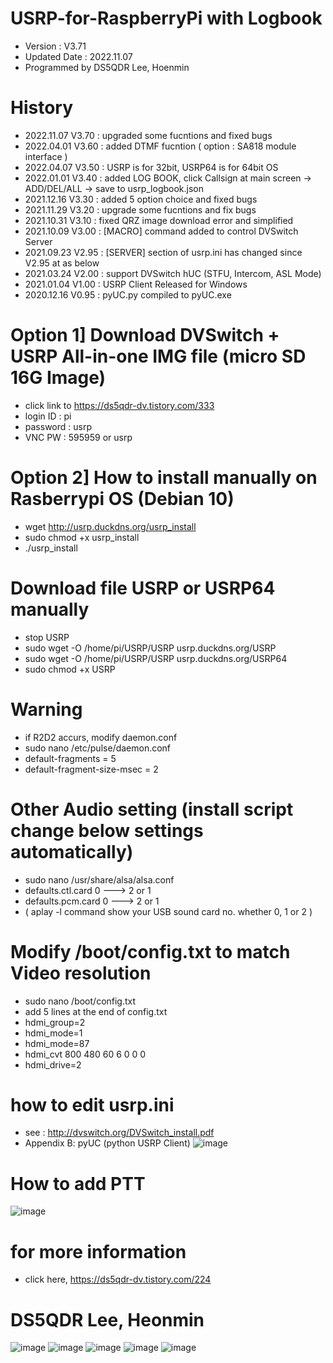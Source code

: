 # USRP-for-RaspberryPi with Logbook
- Version : V3.71
- Updated Date : 2022.11.07
- Programmed by DS5QDR Lee, Hoenmin


# History
- 2022.11.07 V3.70 : upgraded some fucntions and fixed bugs
- 2022.04.01 V3.60 : added DTMF fucntion ( option : SA818 module interface )
- 2022.04.07 V3.50 : USRP is for 32bit, USRP64 is for 64bit OS
- 2022.01.01 V3.40 : added LOG BOOK, click Callsign at main screen -> ADD/DEL/ALL -> save to usrp_logbook.json
- 2021.12.16 V3.30 : added 5 option choice and fixed bugs
- 2021.11.29 V3.20 : upgrade some fucntions and fix bugs
- 2021.10.31 V3.10 : fixed QRZ image download error and simplified
- 2021.10.09 V3.00 : [MACRO] command added to control DVSwitch Server
- 2021.09.23 V2.95 : [SERVER] section of usrp.ini has changed since V2.95 at as below
- 2021.03.24 V2.00 : support DVSwitch hUC (STFU, Intercom, ASL Mode) 
- 2021.01.04 V1.00 : USRP Client Released for Windows
- 2020.12.16 V0.95 : pyUC.py compiled to pyUC.exe


# Option 1] Download DVSwitch + USRP All-in-one IMG file (micro SD 16G Image)
- click link to https://ds5qdr-dv.tistory.com/333
- login ID : pi   
- password : usrp    
- VNC PW : 595959 or usrp


# Option 2] How to install manually on Rasberrypi OS (Debian 10)
- wget http://usrp.duckdns.org/usrp_install
- sudo chmod +x usrp_install
- ./usrp_install 


# Download file USRP or USRP64 manually
- stop USRP
- sudo wget -O /home/pi/USRP/USRP usrp.duckdns.org/USRP
- sudo wget -O /home/pi/USRP/USRP usrp.duckdns.org/USRP64
- sudo chmod +x USRP


# Warning
- if R2D2 accurs, modify daemon.conf
- sudo nano /etc/pulse/daemon.conf
- default-fragments = 5
- default-fragment-size-msec = 2


# Other Audio setting (install script change below settings automatically)
- sudo nano /usr/share/alsa/alsa.conf
- defaults.ctl.card 0 ---> 2 or 1
- defaults.pcm.card 0 ---> 2 or 1 
- ( aplay -l command show your USB sound card no. whether 0, 1 or 2 )


# Modify /boot/config.txt to match Video resolution
- sudo nano /boot/config.txt
- add 5 lines at the end of config.txt
- hdmi_group=2
- hdmi_mode=1
- hdmi_mode=87
- hdmi_cvt 800 480 60 6 0 0 0
- hdmi_drive=2


# how to edit usrp.ini
- see : http://dvswitch.org/DVSwitch_install.pdf
- Appendix B: pyUC (python USRP Client)
![image](https://user-images.githubusercontent.com/64110724/134375327-b36d3c95-b887-4ac5-82a7-c5c620e5acfe.png)

# How to add PTT
![image](https://user-images.githubusercontent.com/64110724/152883240-493c3906-e9c3-4d5e-874d-d906b0391a36.png)

# for more information
- click here, https://ds5qdr-dv.tistory.com/224

# DS5QDR Lee, Heonmin
![image](https://user-images.githubusercontent.com/64110724/139769603-f42fc40e-5d56-472e-b3df-74af970e5c04.png)
![image](https://user-images.githubusercontent.com/64110724/139767788-b128b603-d6a0-4282-9933-1aa0a8bc4c06.png)
![image](https://user-images.githubusercontent.com/64110724/139768191-90c9b12e-06d7-402c-ade0-124f866f540c.png)
![image](https://user-images.githubusercontent.com/64110724/139768448-920d5901-2600-4dba-8311-ebd70a48f25a.png)
![image](https://user-images.githubusercontent.com/64110724/139768977-3315f195-a05b-4229-be9a-9b06479808e8.png)

